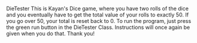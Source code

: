 DieTester
This is Kayan's Dice game, where you have two rolls of the dice and you eventually have to get the total value of your 
rolls to exactly 50. If you go over 50, your total is reset back to 0. To run the program, just press the green run button
in the DieTester Class. Instructions will once again be given when you do that. Thank you!